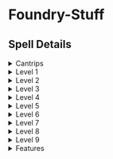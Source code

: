 # Foundry-Stuff

## Spell Details
<details>
  <summary>Cantrips</summary>
  
  <details>
    <summary>Eldritch Blast</summary>
    <img src="Spell Detail Images/Eldritch-Blast.png" />
    
  </details>
  
</details>
<details>
  <summary>Level 1</summary>
  
  <details>
    <summary>Magic Missiles</summary>
    <img src="Spell Detail Images/Magic-Missiles.png" />
    
  </details>
  
</details>
<details>
  <summary>Level 2</summary>
  
  <details>
    <summary>Scorching Ray</summary>
    <img src="Spell Detail Images/Scorching-Ray.png" />
    
  </details>
  
</details>
<details>
  <summary>Level 3</summary>

</details>
<details>
  <summary>Level 4</summary>

</details>
<details>
  <summary>Level 5</summary>

</details>
<details>
  <summary>Level 6</summary>

</details>
<details>
  <summary>Level 7</summary>

</details>
<details>
  <summary>Level 8</summary>
  
</details>
<details>
  <summary>Level 9</summary>

</details>
<details>
  <summary>Features</summary>
  
  <details>
    <summary>Starry Form</summary>
    <img src="Spell Detail Images/Starry-Form.png" />
    
  </details>
  
</details>
